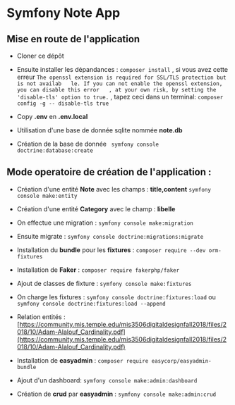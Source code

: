 # Symfony Note App

## Mise en route de l'application

- Cloner ce dépôt
- Ensuite installer les dépandances : `composer install` , si vous avez cette erreur ` The openssl extension is required for SSL/TLS protection but is not availab  
  le. If you can not enable the openssl extension, you can disable this error  
  , at your own risk, by setting the 'disable-tls' option to true. ` , tapez ceci dans un  terminal: `composer config -g -- disable-tls true`

- Copy **.env** en **.env.local**
- Utilisation d'une base de donnée sqlite nommée **note.db**
- Création de la base de donnée ` symfony console doctrine:database:create`

## Mode operatoire de création de l'application :

- Création d'une entité **Note** avec les champs : **title,content** `symfony console make:entity`
- Création d'une entité **Category** avec le champ : **libelle**
- On effectue une migration : `symfony console make:migration`
- Ensuite migrate : `symfony console doctrine:migrations:migrate`

- Installation du **bundle** pour les **fixtures** : `composer require --dev orm-fixtures`
- Installation de **Faker** : `composer require fakerphp/faker`
- Ajout de classes de fixture : `symfony console make:fixtures`
- On charge les fixtures : `symfony console doctrine:fixtures:load` ou `symfony console doctrine:fixtures:load --append`

- Relation entités : [https://community.mis.temple.edu/mis3506digitaldesignfall2018/files/2018/10/Adam-Alalouf_Cardinality.pdf](https://community.mis.temple.edu/mis3506digitaldesignfall2018/files/2018/10/Adam-Alalouf_Cardinality.pdf)

- Installation de **easyadmin** : `composer require easycorp/easyadmin-bundle`
- Ajout d'un dashboard: `symfony console make:admin:dashboard`
- Création de **crud** par **easyadmin** : `symfony console make:admin:crud`